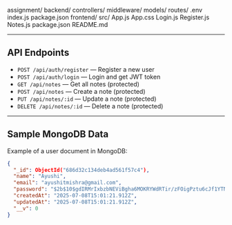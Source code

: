 assignment/
backend/
controllers/
middleware/
models/
routes/
.env
index.js
package.json
frontend/
src/
App.js
App.css
Login.js
Register.js
Notes.js
package.json
README.md

---

## API Endpoints

- `POST /api/auth/register` — Register a new user
- `POST /api/auth/login` — Login and get JWT token
- `GET /api/notes` — Get all notes (protected)
- `POST /api/notes` — Create a note (protected)
- `PUT /api/notes/:id` — Update a note (protected)
- `DELETE /api/notes/:id` — Delete a note (protected)

---

## Sample MongoDB Data

Example of a user document in MongoDB:

```json
{
  "_id": ObjectId("686d32c134deb4ad561f57c4"),
  "name": "Ayushi",
  "email": "ayushitmishra@gmail.com",
  "password": "$2b$10$gdIRMrIxbzbNEViBgha6MOKRYWdRTir/zFOigPztu6cJf1YTNVz2K",
  "createdAt": "2025-07-08T15:01:21.912Z",
  "updatedAt": "2025-07-08T15:01:21.912Z",
  "__v": 0
}
```

